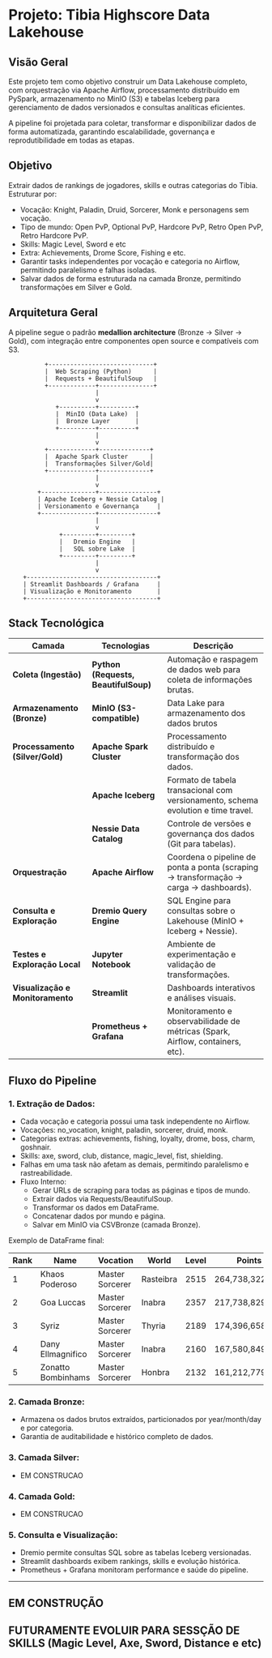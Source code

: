 # Projeto: Tibia Highscore Data Lakehouse

## Visão Geral

Este projeto tem como objetivo construir um Data Lakehouse completo, com orquestração via Apache Airflow, processamento distribuído em PySpark, armazenamento no MinIO (S3) e tabelas Iceberg para gerenciamento de dados versionados e consultas analíticas eficientes.

A pipeline foi projetada para coletar, transformar e disponibilizar dados de forma automatizada, garantindo escalabilidade, governança e reprodutibilidade em todas as etapas.

## Objetivo

Extrair dados de rankings de jogadores, skills e outras categorias do Tibia.
Estruturar por:
 - Vocação: Knight, Paladin, Druid, Sorcerer, Monk e personagens sem vocação.
 - Tipo de mundo: Open PvP, Optional PvP, Hardcore PvP, Retro Open PvP, Retro Hardcore PvP.
 - Skills: Magic Level, Sword e etc
 - Extra: Achievements, Drome Score, Fishing e etc.
 - Garantir tasks independentes por vocação e categoria no Airflow, permitindo paralelismo e falhas isoladas.
 - Salvar dados de forma estruturada na camada Bronze, permitindo transformações em Silver e Gold.


## Arquitetura Geral

A pipeline segue o padrão **medallion architecture** (Bronze → Silver → Gold), com integração entre componentes open source e compatíveis com S3.

```text
          +-----------------------------+
          |  Web Scraping (Python)      |
          |  Requests + BeautifulSoup   |
          +-------------+---------------+
                        |
                        v
             +----------+----------+
             |  MinIO (Data Lake)  |
             |  Bronze Layer       |
             +----------+----------+
                        |
                        v
          +-------------+--------------+
          |  Apache Spark Cluster      |
          |  Transformações Silver/Gold|
          +-------------+--------------+
                        |
                        v
        +---------------+----------------+
        | Apache Iceberg + Nessie Catalog |
        | Versionamento e Governança     |
        +---------------+----------------+
                        |
                        v
              +---------+---------+
              |   Dremio Engine   |
              |   SQL sobre Lake  |
              +---------+---------+
                        |
                        v
    +------------------------------------+
    | Streamlit Dashboards / Grafana     |
    | Visualização e Monitoramento       |
    +------------------------------------+
```

## Stack Tecnológica

| Camada | Tecnologias | Descrição |
|--------|--------------|------------|
| **Coleta (Ingestão)** | **Python (Requests, BeautifulSoup)** | Automação e raspagem de dados web para coleta de informações brutas. |
| **Armazenamento (Bronze)** | **MinIO (S3-compatible)** | Data Lake para armazenamento dos dados brutos |
| **Processamento (Silver/Gold)** | **Apache Spark Cluster** | Processamento distribuído e transformação dos dados. |
|  | **Apache Iceberg** | Formato de tabela transacional com versionamento, schema evolution e time travel. |
|  | **Nessie Data Catalog** | Controle de versões e governança dos dados (Git para tabelas). |
| **Orquestração** | **Apache Airflow** | Coordena o pipeline de ponta a ponta (scraping → transformação → carga → dashboards). |
| **Consulta e Exploração** | **Dremio Query Engine** | SQL Engine para consultas sobre o Lakehouse (MinIO + Iceberg + Nessie). |
| **Testes e Exploração Local** | **Jupyter Notebook** | Ambiente de experimentação e validação de transformações. |
| **Visualização e Monitoramento** | **Streamlit** | Dashboards interativos e análises visuais. |
|  | **Prometheus + Grafana** | Monitoramento e observabilidade de métricas (Spark, Airflow, containers, etc). |

## Fluxo do Pipeline

### 1. Extração de Dados:
  - Cada vocação e categoria possui uma task independente no Airflow.
  - Vocações: no_vocation, knight, paladin, sorcerer, druid, monk.
  - Categorias extras: achievements, fishing, loyalty, drome, boss, charm, goshnair.
  - Skills: axe, sword, club, distance, magic_level, fist, shielding.
  - Falhas em uma task não afetam as demais, permitindo paralelismo e rastreabilidade.
  - Fluxo Interno:
    - Gerar URLs de scraping para todas as páginas e tipos de mundo.
    - Extrair dados via Requests/BeautifulSoup.
    - Transformar os dados em DataFrame.
    - Concatenar dados por mundo e página.
    - Salvar em MinIO via CSVBronze (camada Bronze).

Exemplo de DataFrame final:

| Rank | Name                | Vocation       | World     | Level | Points         | WorldType |
|------|--------------------|----------------|-----------|-------|----------------|-----------|
| 1    | Khaos Poderoso      | Master Sorcerer | Rasteibra | 2515  | 264,738,322,692 | Open PvP  |
| 2    | Goa Luccas          | Master Sorcerer | Inabra    | 2357  | 217,738,829,108 | Open PvP  |
| 3    | Syriz               | Master Sorcerer | Thyria    | 2189  | 174,396,658,081 | Open PvP  |
| 4    | Dany Ellmagnifico   | Master Sorcerer | Inabra    | 2160  | 167,580,849,914 | Open PvP  |
| 5    | Zonatto Bombinhams  | Master Sorcerer | Honbra    | 2132  | 161,212,779,898 | Open PvP  |


### 2. Camada Bronze:
  - Armazena os dados brutos extraídos, particionados por year/month/day e por categoria.
  - Garantia de auditabilidade e histórico completo de dados.

### 3. Camada Silver:
  - EM CONSTRUCAO

### 4. Camada Gold:
  - EM CONSTRUCAO

### 5. Consulta e Visualização:
  - Dremio permite consultas SQL sobre as tabelas Iceberg versionadas.
  - Streamlit dashboards exibem rankings, skills e evolução histórica.
  - Prometheus + Grafana monitoram performance e saúde do pipeline.

---

## EM CONSTRUÇÃO

## FUTURAMENTE EVOLUIR PARA SESSÇÃO DE SKILLS (Magic Level, Axe, Sword, Distance e etc)

